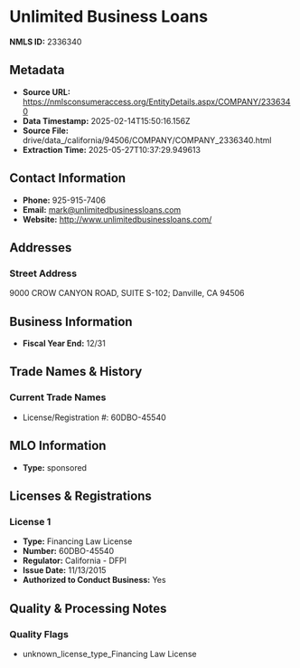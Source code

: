 # Unlimited Business Loans

**NMLS ID:** 2336340

## Metadata
- **Source URL:** https://nmlsconsumeraccess.org/EntityDetails.aspx/COMPANY/2336340
- **Data Timestamp:** 2025-02-14T15:50:16.156Z
- **Source File:** drive/data_/california/94506/COMPANY/COMPANY_2336340.html
- **Extraction Time:** 2025-05-27T10:37:29.949613

## Contact Information
- **Phone:** 925-915-7406
- **Email:** mark@unlimitedbusinessloans.com
- **Website:** http://www.unlimitedbusinessloans.com/

## Addresses
### Street Address
9000 CROW CANYON ROAD, SUITE S-102; Danville, CA 94506

## Business Information
- **Fiscal Year End:** 12/31

## Trade Names & History
### Current Trade Names
- License/Registration #: 60DBO-45540

## MLO Information
- **Type:** sponsored

## Licenses & Registrations

### License 1
- **Type:** Financing Law License
- **Number:** 60DBO-45540
- **Regulator:** California - DFPI
- **Issue Date:** 11/13/2015
- **Authorized to Conduct Business:** Yes

## Quality & Processing Notes
### Quality Flags
- unknown_license_type_Financing Law License

